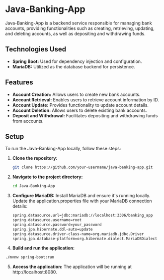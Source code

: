 # Java-Banking-App

Java-Banking-App is a backend service responsible for managing bank accounts, providing functionalities such as creating, retrieving, updating, and deleting accounts, as well as depositing and withdrawing funds.

## Technologies Used
- **Spring Boot:** Used for dependency injection and configuration.
- **MariaDB:** Utilized as the database backend for persistence.

## Features
- **Account Creation:** Allows users to create new bank accounts.
- **Account Retrieval:** Enables users to retrieve account information by ID.
- **Account Update:** Provides functionality to update account details.
- **Account Deletion:** Allows users to delete existing bank accounts.
- **Deposit and Withdrawal:** Facilitates depositing and withdrawing funds from accounts.

## Setup
To run the Java-Banking-App locally, follow these steps:

1. **Clone the repository:**
   ```bash
   git clone https://github.com/your-username/java-banking-app.git
   ```
     
2. **Navigate to the project directory:**
   ```bash
   cd Java-Banking-App
   ```
   
3. **Configure MariaDB:**
   Install MariaDB and ensure it's running locally.
   Update the application.properties file with your MariaDB connection     
   details:
   ```bash
   spring.datasource.url=jdbc:mariadb://localhost:3306/banking_app
   spring.datasource.username=root
   spring.datasource.password=your_password
   spring.jpa.hibernate.ddl-auto=update
   spring.datasource.driver-class-name=org.mariadb.jdbc.Driver
   spring.jpa.database-platform=org.hibernate.dialect.MariaDBDialect
   ```
   
4. **Build and run the application:**
  ```bash
  ./mvnw spring-boot:run
  ```
5. **Access the application:**
   The application will be running at http://localhost:8080.
